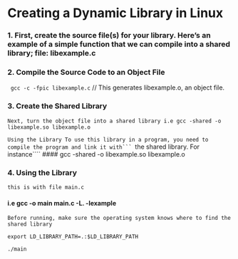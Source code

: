 # Creating a Dynamic Library in Linux

### 1. First, create the source file(s) for your library. Here’s an example of a simple function that we can compile into a shared library; file: libexample.c

### 2. Compile the Source Code to an Object File
` gcc -c -fpic libexample.c`
// This generates libexample.o, an object file.
### 3. Create the Shared Library
```Next, turn the object file into a shared library i.e gcc -shared -o libexample.so libexample.o```

````Using the Library To use this library in a program, you need to compile the program and link it with```
````the shared library. For instance````
        #### gcc -shared -o libexample.so libexample.o
### 4. Using the Library
`this is with file main.c`
#### i.e gcc -o main main.c -L. -lexample
`Before running, make sure the operating system knows where to find the shared library`

`export LD_LIBRARY_PATH=.:$LD_LIBRARY_PATH`

`./main`

